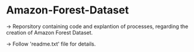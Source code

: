 # Amazon-Forest-Dataset
-> Reporsitory containing code and explantion of processes, regarding the creation of Amazon Forest Dataset.

-> Follow 'readme.txt' file for details.
  
